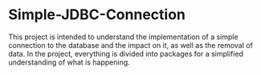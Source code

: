 # Simple-JDBC-Connection
This project is intended to understand the implementation of a simple connection to the database and the impact on it, as well as the removal of data. In the project, everything is divided into packages for a simplified understanding of what is happening.

